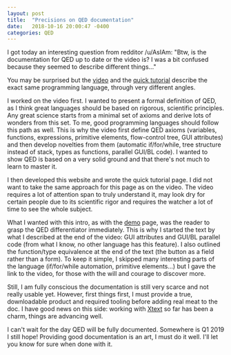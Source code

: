 ```yaml
---
layout: post
title:  "Precisions on QED documentation"
date:   2018-10-16 20:00:47 -0400
categories: QED
---
```

I got today an interesting question from redditor /u/AsIAm: "Btw, is the documentation for QED up to date or the video is? I was a bit confused because they seemed to describe different things..."

You may be surprised but the [video](https://www.youtube.com/watch?v=a2OhmxXQbwo) and the [quick tutorial](/qedintro) describe the exact same programming language, through very different angles.

I worked on the video first. I wanted to present a formal definition of QED, as I think great languages should be based on rigorous, scientific principles. Any great science starts from a minimal set of axioms and derive lots of wonders from this set. To me, good programming languages should follow this path as well. This is why the video first define QED axioms (variables, functions, expressions, primitive elements, flow-control tree, GUI attributes) and then develop novelties from them (automatic if/for/while, tree structure instead of stack, types as functions, parallel GUI/BL code). I wanted to show QED is based on a very solid ground and that there's not much to learn to master it.

I then developed this website and wrote the quick tutorial page. I did not want to take the same approach for this page as on the video. The video requires a lot of attention span to truly understand it, may look dry for certain people due to its scientific rigor and requires the watcher a lot of time to see the whole subject.

What I wanted with this intro, as with the [demo](/demos) page, was the reader to grasp the QED differentiator immediately. This is why I started the text by what I described at the end of the video: GUI attributes and GUI/BL parallel code (from what I know, no other language has this feature). I also outlined the function/type equivalence at the end of the text (the button as a field rather than a form). To keep it simple, I skipped many interesting parts of the language (if/for/while automation, primitive elements...) but I gave the link to the video, for those with the will and courage to discover more.

Still, I am fully conscious the documentation is still very scarce and not really usable yet. However, first things first, I must provide a true, downloadable product and required tooling before adding real meat to the doc. I have good news on this side: working with [Xtext](https://www.eclipse.org/Xtext/) so far has been a charm, things are advancing well.

I can't wait for the day QED will be fully documented. Somewhere is Q1 2019 I still hope! Providing good documentation is an art, I must do it well. I'll let you know for sure when done with it.
